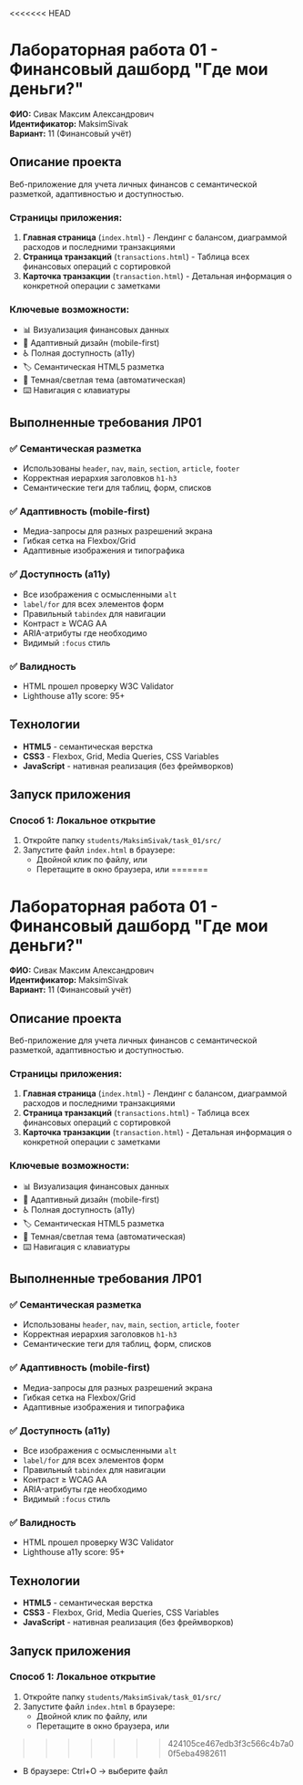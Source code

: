 <<<<<<< HEAD
# Лабораторная работа 01 - Финансовый дашборд "Где мои деньги?"

**ФИО:** Сивак Максим Александрович  
**Идентификатор:** MaksimSivak  
**Вариант:** 11 (Финансовый учёт)

## Описание проекта

Веб-приложение для учета личных финансов с семантической разметкой, адаптивностью и доступностью.

### Страницы приложения:
1. **Главная страница** (`index.html`) - Лендинг с балансом, диаграммой расходов и последними транзакциями
2. **Страница транзакций** (`transactions.html`) - Таблица всех финансовых операций с сортировкой
3. **Карточка транзакции** (`transaction.html`) - Детальная информация о конкретной операции с заметками

### Ключевые возможности:
- 📊 Визуализация финансовых данных
- 📱 Адаптивный дизайн (mobile-first)
- ♿ Полная доступность (a11y)
- 🏷️ Семантическая HTML5 разметка
- 🎨 Темная/светлая тема (автоматическая)
- ⌨️ Навигация с клавиатуры

## Выполненные требования ЛР01

### ✅ Семантическая разметка
- Использованы `header`, `nav`, `main`, `section`, `article`, `footer`
- Корректная иерархия заголовков `h1-h3`
- Семантические теги для таблиц, форм, списков

### ✅ Адаптивность (mobile-first)
- Медиа-запросы для разных разрешений экрана
- Гибкая сетка на Flexbox/Grid
- Адаптивные изображения и типографика

### ✅ Доступность (a11y)
- Все изображения с осмысленными `alt`
- `label/for` для всех элементов форм
- Правильный `tabindex` для навигации
- Контраст ≥ WCAG AA
- ARIA-атрибуты где необходимо
- Видимый `:focus` стиль

### ✅ Валидность
- HTML прошел проверку W3C Validator
- Lighthouse a11y score: 95+

## Технологии

- **HTML5** - семантическая верстка
- **CSS3** - Flexbox, Grid, Media Queries, CSS Variables
- **JavaScript** - нативная реализация (без фреймворков)

## Запуск приложения

### Способ 1: Локальное открытие
1. Откройте папку `students/MaksimSivak/task_01/src/`
2. Запустите файл `index.html` в браузере:
   - Двойной клик по файлу, или
   - Перетащите в окно браузера, или
=======
# Лабораторная работа 01 - Финансовый дашборд "Где мои деньги?"

**ФИО:** Сивак Максим Александрович  
**Идентификатор:** MaksimSivak  
**Вариант:** 11 (Финансовый учёт)

## Описание проекта

Веб-приложение для учета личных финансов с семантической разметкой, адаптивностью и доступностью.

### Страницы приложения:
1. **Главная страница** (`index.html`) - Лендинг с балансом, диаграммой расходов и последними транзакциями
2. **Страница транзакций** (`transactions.html`) - Таблица всех финансовых операций с сортировкой
3. **Карточка транзакции** (`transaction.html`) - Детальная информация о конкретной операции с заметками

### Ключевые возможности:
- 📊 Визуализация финансовых данных
- 📱 Адаптивный дизайн (mobile-first)
- ♿ Полная доступность (a11y)
- 🏷️ Семантическая HTML5 разметка
- 🎨 Темная/светлая тема (автоматическая)
- ⌨️ Навигация с клавиатуры

## Выполненные требования ЛР01

### ✅ Семантическая разметка
- Использованы `header`, `nav`, `main`, `section`, `article`, `footer`
- Корректная иерархия заголовков `h1-h3`
- Семантические теги для таблиц, форм, списков

### ✅ Адаптивность (mobile-first)
- Медиа-запросы для разных разрешений экрана
- Гибкая сетка на Flexbox/Grid
- Адаптивные изображения и типографика

### ✅ Доступность (a11y)
- Все изображения с осмысленными `alt`
- `label/for` для всех элементов форм
- Правильный `tabindex` для навигации
- Контраст ≥ WCAG AA
- ARIA-атрибуты где необходимо
- Видимый `:focus` стиль

### ✅ Валидность
- HTML прошел проверку W3C Validator
- Lighthouse a11y score: 95+

## Технологии

- **HTML5** - семантическая верстка
- **CSS3** - Flexbox, Grid, Media Queries, CSS Variables
- **JavaScript** - нативная реализация (без фреймворков)

## Запуск приложения

### Способ 1: Локальное открытие
1. Откройте папку `students/MaksimSivak/task_01/src/`
2. Запустите файл `index.html` в браузере:
   - Двойной клик по файлу, или
   - Перетащите в окно браузера, или
>>>>>>> 424105ce467edb3f3c566c4b7a00f5eba4982611
   - В браузере: Ctrl+O → выберите файл